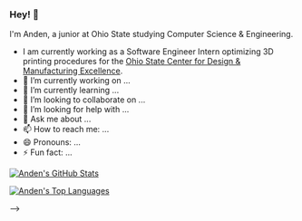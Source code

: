 ### Hey! 👋

I'm Anden, a junior at Ohio State studying Computer Science & Engineering. 

- I am currently working as a Software Engineer Intern optimizing 3D printing procedures for the [Ohio State Center for Design & Manufacturing Excellence](https://cdme.osu.edu/).
- 🔭 I’m currently working on ...
- 🌱 I’m currently learning ...
- 👯 I’m looking to collaborate on ...
- 🤔 I’m looking for help with ...
- 💬 Ask me about ...
- 📫 How to reach me: ...
- 😄 Pronouns: ...
- ⚡ Fun fact: ...

[![Anden's GitHub Stats](https://github-readme-stats.vercel.app/api?username=aacitelli&show_icons=ture&theme=merko)](https://github.com/anuraghazra/github-readme-stats)

[![Anden's Top Languages](https://github-readme-stats.vercel.app/api/top-langs/?username=aacitelli&layout=compact&theme=merko&langs=8&hide=ASP)](https://github.com/anuraghazra/github-readme-stats)

-->
